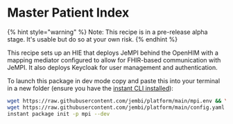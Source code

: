 # Master Patient Index

{% hint style="warning" %}
Note: This recipe is in a pre-release alpha stage. It's usable but do so at your own risk.
{% endhint %}

This recipe sets up an HIE that deploys JeMPI behind the OpenHIM with a mapping mediator configured to allow for FHIR-based communication with JeMPI. It also deploys Keycloak for user management and authentication.

To launch this package in dev mode copy and paste this into your terminal in a new folder (ensure you have the [instant CLI installed](https://jembi.gitbook.io/instant-v2/getting-started/quick-start)):

```bash
wget https://raw.githubusercontent.com/jembi/platform/main/mpi.env && \
wget https://raw.githubusercontent.com/jembi/platform/main/config.yaml && \
instant package init -p mpi --dev
```

